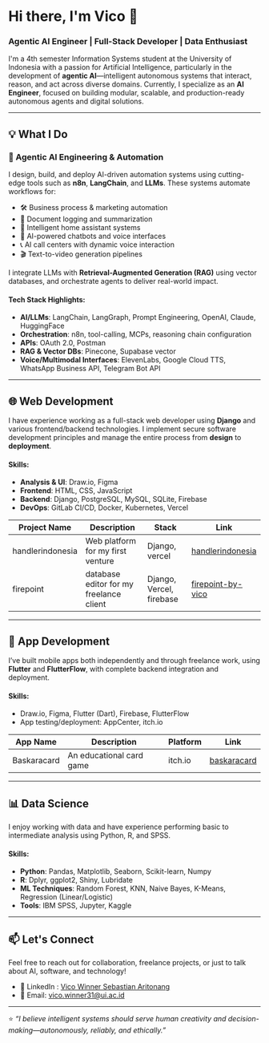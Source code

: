 # Hi there, I'm Vico 👋  
### Agentic AI Engineer | Full-Stack Developer | Data Enthusiast  

I'm a 4th semester Information Systems student at the University of Indonesia with a passion for Artificial Intelligence, particularly in the development of **agentic AI**—intelligent autonomous systems that interact, reason, and act across diverse domains. Currently, I specialize as an **AI Engineer**, focused on building modular, scalable, and production-ready autonomous agents and digital solutions.

---

## 💡 What I Do

### 🧠 Agentic AI Engineering & Automation  
I design, build, and deploy AI-driven automation systems using cutting-edge tools such as **n8n**, **LangChain**, and **LLMs**. These systems automate workflows for:

- 🛠️ Business process & marketing automation  
- 📄 Document logging and summarization  
- 🏡 Intelligent home assistant systems  
- 🤖 AI-powered chatbots and voice interfaces  
- 📞 AI call centers with dynamic voice interaction  
- 🎬 Text-to-video generation pipelines  

I integrate LLMs with **Retrieval-Augmented Generation (RAG)** using vector databases, and orchestrate agents to deliver real-world impact.

#### Tech Stack Highlights:
- **AI/LLMs**: LangChain, LangGraph, Prompt Engineering, OpenAI, Claude, HuggingFace  
- **Orchestration**: n8n, tool-calling, MCPs, reasoning chain configuration  
- **APIs**: OAuth 2.0, Postman  
- **RAG & Vector DBs**: Pinecone, Supabase vector  
- **Voice/Multimodal Interfaces**: ElevenLabs, Google Cloud TTS, WhatsApp Business API, Telegram Bot API  

---

## 🌐 Web Development  
I have experience working as a full-stack web developer using **Django** and various frontend/backend technologies. I implement secure software development principles and manage the entire process from **design** to **deployment**.

#### Skills:
- **Analysis & UI**: Draw.io, Figma  
- **Frontend**: HTML, CSS, JavaScript  
- **Backend**: Django, PostgreSQL, MySQL, SQLite, Firebase  
- **DevOps**: GitLab CI/CD, Docker, Kubernetes, Vercel  

| Project Name | Description | Stack | Link |
|--------------|-------------|-------|------|
| handlerindonesia | Web platform for my first venture | Django, vercel | [handlerindonesia](https://handlerindonesia.vercel.app) |
| firepoint | database editor for my freelance client | Django, Vercel, firebase | [firepoint-by-vico](https://firepoint-by-vico.vercel.app) |


---

## 📱 App Development  
I’ve built mobile apps both independently and through freelance work, using **Flutter** and **FlutterFlow**, with complete backend integration and deployment.

#### Skills:
- Draw.io, Figma, Flutter (Dart), Firebase, FlutterFlow  
- App testing/deployment: AppCenter, itch.io  

| App Name | Description | Platform | Link |
|----------|-------------|----------|------|
| Baskaracard | An educational card game | itch.io | [baskaracard](https://vicodev01.itch.io/baskaracard) |

---

## 📊 Data Science  
I enjoy working with data and have experience performing basic to intermediate analysis using Python, R, and SPSS.

#### Skills:
- **Python**: Pandas, Matplotlib, Seaborn, Scikit-learn, Numpy  
- **R**: Dplyr, ggplot2, Shiny, Lubridate  
- **ML Techniques**: Random Forest, KNN, Naive Bayes, K-Means, Regression (Linear/Logistic)  
- **Tools**: IBM SPSS, Jupyter, Kaggle  


---

## 📫 Let's Connect  
Feel free to reach out for collaboration, freelance projects, or just to talk about AI, software, and technology!

- 💼 LinkedIn : [Vico Winner Sebastian Aritonang](www.linkedin.com/in/vico-winner-sebastian-aritonang-93a609249)
- 📧 Email: vico.winner31@ui.ac.id  

---

⭐ _“I believe intelligent systems should serve human creativity and decision-making—autonomously, reliably, and ethically.”_
